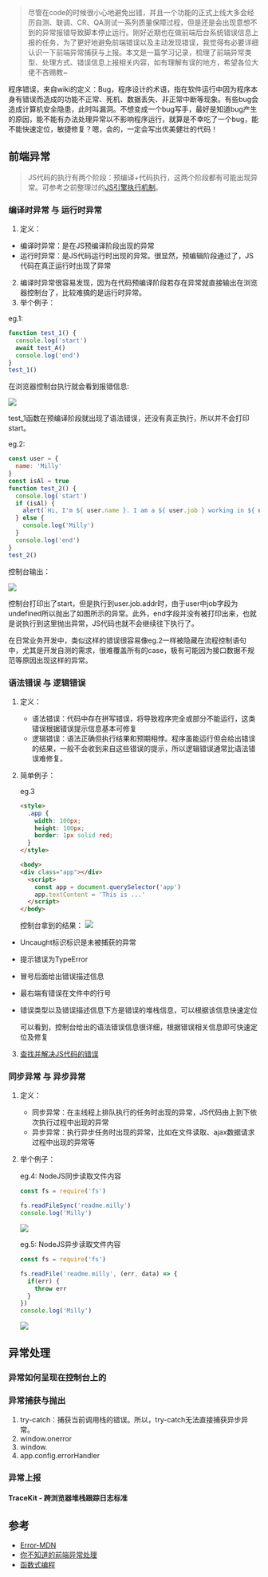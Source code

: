> 尽管在code的时候很小心地避免出错，并且一个功能的正式上线大多会经历自测、联调、CR、QA测试一系列质量保障过程，但是还是会出现意想不到的异常报错导致脚本停止运行。刚好近期也在做前端后台系统错误信息上报的任务，为了更好地避免前端错误以及主动发现错误，我觉得有必要详细认识一下前端异常捕获与上报。本文是一篇学习记录，梳理了前端异常类型、处理方式、错误信息上报相关内容，如有理解有误的地方，希望各位大佬不吝赐教~

程序错误，来自wiki的定义：Bug，程序设计的术语，指在软件运行中因为程序本身有错误而造成的功能不正常、死机、数据丢失、非正常中断等现象。有些bug会造成计算机安全隐患，此时叫漏洞。不想变成一个bug写手，最好是知道bug产生的原因，能不能有办法处理异常以不影响程序运行，就算是不幸吃了一个bug，能不能快速定位，敏捷修复？嗯，会的，一定会写出优美健壮的代码！

## 前端异常

> JS代码的执行有两个阶段：预编译+代码执行，这两个阶段都有可能出现异常。可参考之前整理过的[JS引擎执行机制](https://github.com/liumengge/frontEnder-Milly/tree/master/00.%E8%AE%A1%E7%AE%97%E6%9C%BA%E7%BD%91%E7%BB%9C/%E6%B5%8F%E8%A7%88%E5%99%A8%E5%8E%9F%E7%90%86%E5%89%96%E6%9E%90)。

### 编译时异常 与 运行时异常

1. 定义：
  - 编译时异常：是在JS预编译阶段出现的异常
  - 运行时异常：是JS代码运行时出现的异常。很显然，预编辑阶段通过了，JS代码在真正运行时出现了异常
2. 编译时异常很容易发现，因为在代码预编译阶段若存在异常就直接输出在浏览器控制台了，比较难搞的是运行时异常。
3. 举个例子：

eg.1:
```javascript
function test_1() {
  console.log('start')
  await test_A()
  console.log('end')
}
test_1()
```

在浏览器控制台执行就会看到报错信息:

![](image/parse-err1.jpg)

test_1函数在预编译阶段就出现了语法错误，还没有真正执行，所以并不会打印start。

eg.2:
```javascript
const user = {
  name: 'Milly'
}
const isAl = true
function test_2() {
  console.log('start')
  if (isAl) {
    alert(`Hi, I'm ${ user.name }. I am a ${ user.job } working in ${ user.job.addr }`)
  } else {
    console.log('Milly')
  }
  console.log('end')
}
test_2()
```
控制台输出：

![](image/run-err2.jpg)

控制台打印出了start，但是执行到user.job.addr时，由于user中job字段为undefined所以抛出了如图所示的异常。此外，end字段并没有被打印出来，也就是说执行到这里抛出异常，JS代码也就不会继续往下执行了。

在日常业务开发中，类似这样的错误很容易像eg.2一样被隐藏在流程控制语句中，尤其是开发自测的需求，很难覆盖所有的case，极有可能因为接口数据不规范等原因出现这样的异常。

### 语法错误 与 逻辑错误

1. 定义：
   - 语法错误：代码中存在拼写错误，将导致程序完全或部分不能运行，这类错误根据错误提示信息基本可修复
   - 逻辑错误：语法正确但执行结果和预期相悖。程序虽能运行但会给出错误的结果，一般不会收到来自这些错误的提示，所以逻辑错误通常比语法错误难修复。
2. 简单例子：
  
    eg.3
    ```html
    <style>
      .app {
        width: 100px;
        height: 100px;
        border: 1px solid red;
      }
    </style>

    <body>
    <div class="app"></div>
      <script>
        const app = document.querySelector('app')
        app.textContent = 'This is ...'
      </script>
    </body>
    ```
    控制台拿到的结果：
    ![](image/type-err1.jpg)
  - Uncaught标识标识是未被捕获的异常
  - 提示错误为TypeError
  - 冒号后面给出错误描述信息
  - 最右端有错误在文件中的行号
  - 错误类型以及错误描述信息下方是错误的堆栈信息，可以根据该信息快速定位
  
    可以看到，控制台给出的语法错误信息很详细，根据错误相关信息即可快速定位及修复

3. [查找并解决JS代码的错误](https://developer.mozilla.org/zh-CN/docs/Learn/JavaScript/First_steps/What_went_wrong)

### 同步异常 与 异步异常

1. 定义：
   - 同步异常：在主线程上排队执行的任务时出现的异常，JS代码由上到下依次执行过程中出现的异常
   - 异步异常：执行异步任务时出现的异常，比如在文件读取、ajax数据请求过程中出现的异常等
2. 举个例子：

    eg.4: NodeJS同步读取文件内容
    ```javascript
    const fs = require('fs')

    fs.readFileSync('readme.milly')
    console.log('Milly')
    ```

    ![](image/readFileSync-err3.jpg)

    eg.5: NodeJS异步读取文件内容
    ```javascript
    const fs = require('fs')

    fs.readFile('readme.milly', (err, data) => {
      if(err) {
        throw err
      }
    })
    console.log('Milly')
    ```
    ![](image/readFile-err5.jpg)

## 异常处理

### 异常如何呈现在控制台上的

### 异常捕获与抛出

1. try-catch：捕获当前调用栈的错误。所以，try-catch无法直接捕获异步异常。
2. window.onerror
3. window.
4. app.config.errorHandler

### 异常上报

#### TraceKit - 跨浏览器堆栈跟踪日志标准


## 参考

- [Error-MDN](https://developer.mozilla.org/zh-CN/docs/Web/JavaScript/Reference/Global_Objects/Error)
- [你不知道的前端异常处理](https://segmentfault.com/a/1190000022977773)
- [函数式编程](https://github.com/azl397985856/functional-programming)
